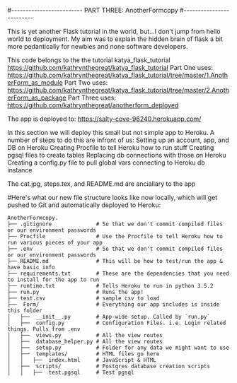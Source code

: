 #-------------------------
PART THREE: AnotherFormcopy
#-------------------------

This is yet another Flask tutorial in the world, but...I don't jump from hello world to deployment. My aim was to explain the hidden brain of flask a bit more pedantically for newbies and none software developers. 

This code belongs to the the tutorial katya_flask_tutorial https://github.com/kathrynthegreat/katya_flask_tutorial
Part One uses: https://github.com/kathrynthegreat/katya_flask_tutorial/tree/master/1.AnotherForm_as_module
Part Two uses: https://github.com/kathrynthegreat/katya_flask_tutorial/tree/master/2.AnotherForm_as_package
Part Three uses: https://github.com/kathrynthegreat/anotherform_deployed

The app is deployed to: https://salty-cove-96240.herokuapp.com/

In this section we will deploy this small but not simple app to Heroku. A number of steps to do this are infront of us:
Setting up an account, app, and DB on Heroku 
Creating Procfile to tell Heroku how to run stuff
Creating pgsql files to create tables
Replacing db connections with those on Heroku
Creating a config.py file to pull global vars connecting to Heroku db instance

The cat.jpg, steps.tex, and README.md are anciallary to the app

#Here's what our new file structure looks like now locally, which will get pushed to Git and automatically deployed to Heroku:

```
AnotherFormcopy.
├── .gitignore              # So that we don't commit compiled files or our environment passwords
├── Procfile                # Use the Procfile to tell Heroku how to run various pieces of your app
├── .env                    # So that we don't commit compiled files or our environment passwords
├── README.md               # This will be how to test/run the app & have basic info
├── requirements.txt        # These are the dependencies that you need to install for the app to run
├── runtime.txt        		# Tells Heroku to run in python 3.5.2
├── run.py  				# Runs the app!
├── test.csv                # sample csv to load
├──  Form/                  # Everything our app includes is inside this folder
│   ├──  __init__.py        # App-wide setup. Called by `run.py`
│   ├──  config.py          # Configuration Files. i.e. Login related things. Pulls from .env
│   ├──  views.py           # All the view routes
│   ├──  database_helper.py # All the view routes
│   ├──  setup.py           # Folder for any data we might want to use
│   ├──  templates/         # HTML files go here
│   │   ├──  index.html     # JavaScript & HTML
│   ├──  scripts/           # Postgres database creation scripts 
│   │   ├──  test.pgsql     # Test pgsql
```

